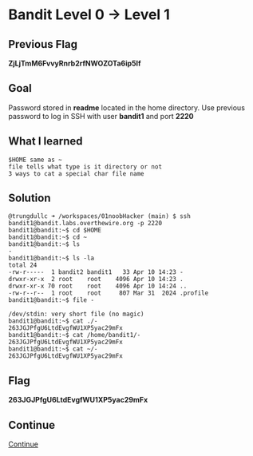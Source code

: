 # Bandit Level 0 → Level 1

## Previous Flag
<b>ZjLjTmM6FvvyRnrb2rfNWOZOTa6ip5If</b>

## Goal
Password stored in <b>readme</b> located in the home directory. Use previous password to log in SSH with user <b>bandit1</b> and port <b>2220</b>

## What I learned
```
$HOME same as ~
file tells what type is it directory or not
3 ways to cat a special char file name
```

## Solution
```
@trungdullc ➜ /workspaces/01noobHacker (main) $ ssh bandit1@bandit.labs.overthewire.org -p 2220
bandit1@bandit:~$ cd $HOME
bandit1@bandit:~$ cd ~
bandit1@bandit:~$ ls
-
bandit1@bandit:~$ ls -la
total 24
-rw-r-----  1 bandit2 bandit1   33 Apr 10 14:23 -
drwxr-xr-x  2 root    root    4096 Apr 10 14:23 .
drwxr-xr-x 70 root    root    4096 Apr 10 14:24 ..
-rw-r--r--  1 root    root     807 Mar 31  2024 .profile
bandit1@bandit:~$ file -
 
/dev/stdin: very short file (no magic)
bandit1@bandit:~$ cat ./-
263JGJPfgU6LtdEvgfWU1XP5yac29mFx
bandit1@bandit:~$ cat /home/bandit1/-
263JGJPfgU6LtdEvgfWU1XP5yac29mFx
bandit1@bandit:~$ cat ~/-
263JGJPfgU6LtdEvgfWU1XP5yac29mFx
```

## Flag
<b>263JGJPfgU6LtdEvgfWU1XP5yac29mFx</b>

## Continue
[Continue](/overthewire/0102.md)